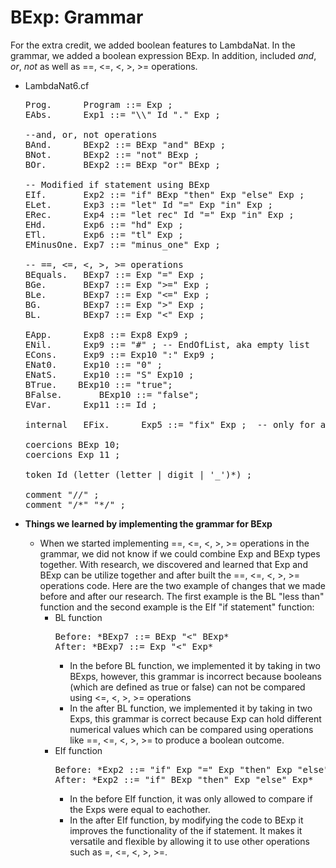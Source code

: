 # BExp: Grammar
For the extra credit, we added boolean features to LambdaNat. In the grammar, we added a boolean expression BExp. In addition, included *and*, *or*, *not* as well as ==, <=, <, >, >= operations. <br>
   
   * LambdaNat6.cf
     <pre>
     Prog.      Program ::= Exp ;
     EAbs.      Exp1 ::= "\\" Id "." Exp ; 
    
     --and, or, not operations
     BAnd.      BExp2 ::= BExp "and" BExp ;
     BNot.      BExp2 ::= "not" BExp ;
     BOr.       BExp2 ::= BExp "or" BExp ;
    
     -- Modified if statement using BExp
     EIf.       Exp2 ::= "if" BExp "then" Exp "else" Exp ; 
     ELet.      Exp3 ::= "let" Id "=" Exp "in" Exp ;  
     ERec.      Exp4 ::= "let rec" Id "=" Exp "in" Exp ;
     EHd.       Exp6 ::= "hd" Exp ;
     ETl.       Exp6 ::= "tl" Exp ;
     EMinusOne. Exp7 ::= "minus_one" Exp ;
    
     -- ==, <=, <, >, >= operations
     BEquals.   BExp7 ::= Exp "=" Exp ;
     BGe.       BExp7 ::= Exp ">=" Exp ;
     BLe.       BExp7 ::= Exp "<=" Exp ;
     BG.        BExp7 ::= Exp ">" Exp ;
     BL.        BExp7 ::= Exp "<" Exp ;
    
     EApp.      Exp8 ::= Exp8 Exp9 ;  
     ENil.      Exp9 ::= "#" ; -- EndOfList, aka empty list
     ECons.     Exp9 ::= Exp10 ":" Exp9 ;
     ENat0.     Exp10 ::= "0" ; 
     ENatS.     Exp10 ::= "S" Exp10 ; 
     BTrue.	   BExp10 ::= "true";
     BFalse.	   BExp10 ::= "false";
     EVar.      Exp11 ::= Id ;
    
     internal   EFix.      Exp5 ::= "fix" Exp ;  -- only for abstract syntax
    
     coercions BExp 10;
     coercions Exp 11 ;
    
     token Id (letter (letter | digit | '_')*) ;
    
     comment "//" ;
     comment "/*" "*/" ;
     </pre>
  
 * **Things we learned by implementing the grammar for BExp** <br>
      * When we started implementing ==, <=, <, >, >= operations in the grammar, we did not know if we could combine Exp and BExp types together. With research, we discovered and learned that Exp and BExp can be utilize together and after built the 
==, <=, <, >, >= operations code. Here are the two example of changes that we made before and after our research. The first example is the BL "less than" function and the second example is the EIf "if statement" function: <br>
         * BL function <br>
           <pre>
           Before: *BExp7 ::= BExp "<" BExp*
           After: *BExp7 ::= Exp "<" Exp*
           </pre>
            * In the before BL function, we implemented it by taking in two BExps, however, this grammar is incorrect because booleans (which are defined as true or false) can not be compared using <=, <, >, >= operations <br>
            * In the after BL function, we implemented it by taking in two Exps, this grammar is correct because Exp can hold different numerical values which can be compared using operations like ==, <=, <, >, >= to produce a boolean outcome. <br>
         * EIf function <br>
           <pre>
           Before: *Exp2 ::= "if" Exp "=" Exp "then" Exp "else" Exp*, 
           After: *Exp2 ::= "if" BExp "then" Exp "else" Exp* 
           </pre>
            * In the before EIf function, it was only allowed to compare if the Exps were equal to eachother. 
            * In the after EIf function, by modifying the code to BExp it improves the functionality of the if statement. It makes it versatile and flexible by allowing it to use other operations such as =, <=, <, >, >=.
         
         

         
         
         
